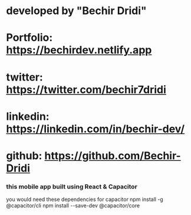 # developed by "Bechir Dridi"
# Portfolio: https://bechirdev.netlify.app
# twitter:   https://twitter.com/bechir7dridi
# linkedin:  https://linkedin.com/in/bechir-dev/
# github:    https://github.com/Bechir-Dridi

### this mobile app built using React & Capacitor ###
 
you would need these dependencies for capacitor
npm install -g @capacitor/cli 
npm install --save-dev @capacitor/core